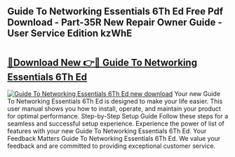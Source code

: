 ## Guide To Networking Essentials 6Th Ed Free Pdf Download - Part-35R New Repair Owner Guide - User Service Edition kzWhE

# <h2><a href="http://bc88060.oget.top/?id=Guide+To+Networking+Essentials+6Th+Ed">🔗Download New 👉🔴 Guide To Networking Essentials 6Th Ed</a></h2>

[![Guide To Networking Essentials 6Th Ed new download](https://i.imgur.com/5g1atiW.png)](http://bc88060.oget.top/?id=Guide+To+Networking+Essentials+6Th+Ed)
Your new Guide To Networking Essentials 6Th Ed is designed to make your life easier. This user manual shows you how to install, operate, and maintain your product for optimal performance. Step-by-Step Setup Guide Follow these steps for a seamless and successful setup experience. Experience the power of list of features with your new Guide To Networking Essentials 6Th Ed. Your Feedback Matters Guide To Networking Essentials 6Th Ed. We value your feedback and are committed to providing exceptional customer service.
